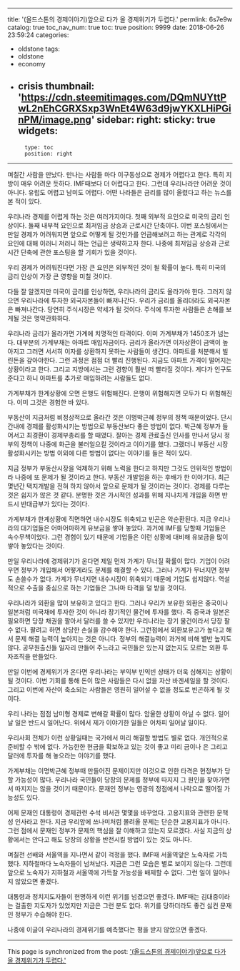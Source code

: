 
---
title: '(올드스톤의 경제이야기)앞으로 다가 올 경제위기가 두렵다.'
permlink: 6s7e9w
catalog: true
toc_nav_num: true
toc: true
position: 9999
date: 2018-06-26 23:59:24
categories:
- oldstone
tags:
- oldstone
- economy
- crisis
thumbnail: 'https://cdn.steemitimages.com/DQmNUYttPwL2nEhCGRXSxp3WnEt4W63d9jwYKXLHiPGinPM/image.png'
sidebar:
    right:
        sticky: true
widgets:
    -
        type: toc
        position: right
---


며칠간 사람을 만났다. 만나는 사람들 마다 이구동성으로 경제가 어렵다고 한다. 특히 지방이 매우 어려운 듯하다. IMF때보다 더 어렵다고 한다. 그런데 우리나라만 어려운 것이 아니다. 유럽도 어렵고 남미도 어렵다. 어떤 나라들은 금리를 많이 올렸다고 하는 뉴스를 본 적이 있다. 

우리나라 경제를 어렵게 하는 것은 여러가지이다. 첫째 외부적 요인으로 미국의 금리 인상이다. 둘째 내부적 요인으로 최저임금 상승과 근로시간 단축이다. 이번 포스팅에서는 만일 경제가 어려워지면 앞으로 어떻게 될 것인가를 언급해보려고 하는 관계로 각각의 요인에 대해 이러니 저러니 하는 언급은 생략하고자 한다. 나중에 최저임금 상승과 근로시간 단축에 관한 포스팅을 할 기회가 있을 것이다.

우리 경제가 어려워진다면 가장 큰 요인은 외부적인 것이 될 확률이 높다. 특히 미국의 금리 인상이 가장 큰 영향을 미칠 것이다.

다들 잘 알겠지만 미국이 금리를 인상하면, 우리나라의 금리도 올라가야 한다. 그러지 않으면 우리나라에 투자한 외국자본들이 빠져나간다. 우리가 금리를 올리더라도 외국자본은 빠져나간다. 당연히 주식시장은 약세가 될 것이다. 주식에 투자한 사람들은 손해를 보게될 것은 명약관화하다. 

우리나라 금리가 올라가면 가계에 치명적인 타격이다. 이미 가계부채가 1450조가 넘는다. 대부분의 가계부채는 아파트 매입자금이다. 금리가 올라가면 이자상환이 금액이 높아지고 그러면 서서히 이자를 상환하지 못하는 사람들이 생긴다. 아파트를 처분해서 빌린돈을 갚아야한다. 그런 과정은 점점 더 빨리 진행된다. 지금도 아파트 가격이 떨어지는 상황이라고 한다. 그리고 지방에서는 그런 경향이 훨씬 떠 빨라질 것이다. 게다가 인구도 준다고 하니 아파트를 추가로 매입하려는 사람들도 없다. 

가계부채가 한계상황에 오면 은행도 위험해진다. 은행이 위험해지면 모두가 다 위험해진다. 이미 그것은 경험한 바 있다.

부동산이 지금처럼 비정상적으로 올라간 것은 이명박근혜 정부의 정책 때문이었다. 단시간내에 경제를 활성화시키는 방법으로 부동산보다 좋은 방법이 없다. 박근혜 정부가 들어서고 최경환이 경제부총리를 할 때였다. 잘아는 경제 관료출신 인사를 만나서 당시 정부의 정책이 나중에 화근을 불러일으킬 것이라고 이야기를 했다. 그랬더니 부동산 시장 활성화시키는 방법 이외에 다른 방법이 없다는 이야기를 들은 적이 있다. 

지금 정부가 부동산시장을 억제하기 위해 노력을 한다고 하지만 그것도 인위적인 방법이라 나중에 또 문제가 될 것이라고 한다. 부동산 개발업을 하는 후배가 한 이야기다. 최근 몇년간 택지개발을 전혀 하지 않아서 앞으로 문제가 될 것이라는 것이다. 경제를 다루는 것은 쉽지가 않은 것 같다. 분명한 것은 가시적인 성과를 위해 지나치게 개입을 하면 반드시 반대급부가 있다는 것이다.

가계부채가 한계상황에 직면하면 내수시장도 위축되고 빈곤은 악순환된다. 지금 우리나라의 대기업들은 어마어마하게 유보금을 쌓아 놓았다. 과거에 IMF를 당할때 기업들은 속수무책이었다. 그런 경험이 있기 때문에 기업들은 이런 상황에 대비해 유보금을 많이 쌓아 놓았다는 것이다. 

만일 우리나라에 경제위기가 온다면 제일 먼저 가계가 무너질 확률이 많다. 기업이 어려우면 정부가 개입해서 어떻게라도 문제를 해결할 수 있다. 그러나 가계가 무너지면 정부도 손쓸수가 없다. 가계가 무너지면 내수시장이 위축되기 때문에 기업도 쉽지않다. 역설적으로 수출을 중심으로 하는 기업들은 그나마 타격을 덜 받을 것이다. 

우리나라가 외환을 많이 보유하고 있다고 한다. 그러나 우리가 보유한 외환은 중국이나 일본처럼 미국채에 투자한 것이 아니라 장기적인 물건에 투자를 했다. 즉 중국과 일본은 필요하면 당장 채권을 팔아서 달러를 쓸 수 있지만 우리나라는 장기 물건이라서 당장 팔수 없다. 팔려고 하면 상당한 손실을 감수해야 한다. 그런점에서 외환보유고가 높다고 해서 문제 해결 능력이 높아지는 것은 아니다. 정부의 해결능력이 과거에 비해 별반 높지도 않다. 공무원출신들 일자리 만들어 주느라고 국민들은 있는지 없는지도 모르는 외환 투자조직을 만들었다.


만일 이번에 경제위기가 온다면 우리나라는 부익부 빈익빈 상태가 더욱 심해지는 상황이 될 것이다. 이번 기회를 통해 돈이 많은 사람들은 다시 없을 자산 바겐세일을 할 것이다. 그리고 이번에 자산이 축소되는 사람들은 영원히 일어설 수 없을 정도로 빈곤하게 될 것이다.

우리 나라는 점점 남미형 경제로 변해갈 확률이 많다. 암울한 상황이 아닐 수 없다. 일어날 일은 반드시 일어난다. 위에서 제가 이야기한 일들은 어차피 일어날 일이다. 

우리사회 전체가 이런 상황일때는 국가에서 미리 해결할 방법도 별로 없다. 개인적으로 준비할 수 밖에 없다. 가능한한 현금을 확보하고 있는 것이 좋고 미리 금이나 은 그리고 달러에 투자를 해 놓으라는 이야기를 했다. 

가계부채는 이명박근혜 정부때 만들어진 문제이지만 이것으로 인한 타격은 현정부가 당할 가능성이 많다. 우리나라 국민들이 당장의 문제를 정부에 따지지 그 원인을 찾아가면서 따지지는 않을 것이기 때문이다. 문재인 정부는 영광의 정점에서 나락으로 떨어질 가능성도 있다. 

어제 문재인 대통령이 경제관련 수석 비서관 몇몇을 바꾸었다. 고용지표와 관련한 문책성 인사라고 한다. 지금 우리앞에 쓰나미처럼 몰려올 문제는 단순한 고용지표가 아니다. 그런 점에서 문재인 정부가 문제의 핵심을 잘 이해하고 있는지 모르겠다. 사실 지금의 상황에서는 안다고 해도 당장의 상황을 반전시킬 방법이 있는 것도 아니다. 

며칠전 선배와 서울역을 지나면서 같이 걱정을 했다. IMF때 서울역앞은 노숙자로 가득했다. 지하철마다 노숙자들이 넘쳐났다. 지금은 그런 모습은 별로 보이지 않는다. 그런데 앞으로 노숙자가 지하철과 서울역에 가득찰 가능성을 배제할 수 없다. 그런 일이 일어나지 않았으면 좋겠다. 

대통령과 정치지도자들이 현명하게 이런 위기를 넘겼으면 좋겠다. IMF때는 김대중이라는 걸출한 지도자가 있었지만 지금은 그런 분도 없다. 위기를 당하더라도 좋건 싫컨 문재인 정부가 수습해야 한다.

나중에 이글이 우리나라의 경제위기를 예측했다는 평을 받지 않았으면 좋겠다.

- - -

This page is synchronized from the post: ['(올드스톤의 경제이야기)앞으로 다가 올 경제위기가 두렵다.'](https://steemit.com/@oldstone/6s7e9w)

